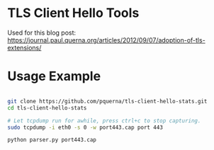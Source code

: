 # TLS Client Hello Tools

Used for this blog post: https://journal.paul.querna.org/articles/2012/09/07/adoption-of-tls-extensions/

# Usage Example
```sh

git clone https://github.com/pquerna/tls-client-hello-stats.git
cd tls-client-hello-stats

# Let tcpdump run for awhile, press ctrl+c to stop capturing.
sudo tcpdump -i eth0 -s 0 -w port443.cap port 443

python parser.py port443.cap
```
